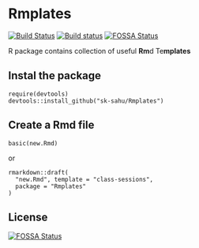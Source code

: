# Rmplates
[![Build Status](https://travis-ci.org/sk-sahu/Rmplates.svg?branch=master)](https://travis-ci.org/sk-sahu/Rmplates)
[![Build status](https://ci.appveyor.com/api/projects/status/ab235oe71sqe097v/branch/master?svg=true)](https://ci.appveyor.com/project/sk-sahu/rmplates/branch/master)
[![FOSSA Status](https://app.fossa.io/api/projects/git%2Bgithub.com%2Fsk-sahu%2FRmplates.svg?type=shield)](https://app.fossa.io/projects/git%2Bgithub.com%2Fsk-sahu%2FRmplates?ref=badge_shield)

R package contains collection of useful **Rm**d Te**mplates**

## Instal the package
```
require(devtools)
devtools::install_github("sk-sahu/Rmplates")
```

## Create a Rmd file

```
basic(new.Rmd)
```

or 
```
rmarkdown::draft(
  "new.Rmd", template = "class-sessions",
  package = "Rmplates"
)
```


## License
[![FOSSA Status](https://app.fossa.io/api/projects/git%2Bgithub.com%2Fsk-sahu%2FRmplates.svg?type=large)](https://app.fossa.io/projects/git%2Bgithub.com%2Fsk-sahu%2FRmplates?ref=badge_large)